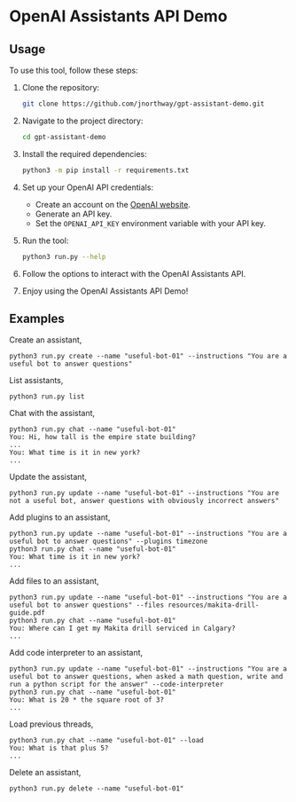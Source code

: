 # OpenAI Assistants API Demo

## Usage

To use this tool, follow these steps:

1. Clone the repository:
    ```bash
    git clone https://github.com/jnorthway/gpt-assistant-demo.git
    ```

2. Navigate to the project directory:
    ```bash
    cd gpt-assistant-demo
    ```

3. Install the required dependencies:
    ```bash
    python3 -m pip install -r requirements.txt
    ```

4. Set up your OpenAI API credentials:
    - Create an account on the [OpenAI website](https://openai.com/).
    - Generate an API key.
    - Set the `OPENAI_API_KEY` environment variable with your API key.

5. Run the tool:
    ```bash
    python3 run.py --help
    ```

6. Follow the options to interact with the OpenAI Assistants API.

7. Enjoy using the OpenAI Assistants API Demo!

## Examples

Create an assistant,
```
python3 run.py create --name "useful-bot-01" --instructions "You are a useful bot to answer questions"
```

List assistants,
```
python3 run.py list
```

Chat with the assistant,
```
python3 run.py chat --name "useful-bot-01"
You: Hi, how tall is the empire state building?
...
You: What time is it in new york?
...
```

Update the assistant,
```
python3 run.py update --name "useful-bot-01" --instructions "You are not a useful bot, answer questions with obviously incorrect answers"
```

Add plugins to an assistant,
```
python3 run.py update --name "useful-bot-01" --instructions "You are a useful bot to answer questions" --plugins timezone
python3 run.py chat --name "useful-bot-01"
You: What time is it in new york?
...
```

Add files to an assistant,
```
python3 run.py update --name "useful-bot-01" --instructions "You are a useful bot to answer questions" --files resources/makita-drill-guide.pdf
python3 run.py chat --name "useful-bot-01"
You: Where can I get my Makita drill serviced in Calgary?
...
```

Add code interpreter to an assistant,
```
python3 run.py update --name "useful-bot-01" --instructions "You are a useful bot to answer questions, when asked a math question, write and run a python script for the answer" --code-interpreter
python3 run.py chat --name "useful-bot-01"
You: What is 20 * the square root of 3?
...
```

Load previous threads,
```
python3 run.py chat --name "useful-bot-01" --load
You: What is that plus 5?
...
```

Delete an assistant,
```
python3 run.py delete --name "useful-bot-01"
```
